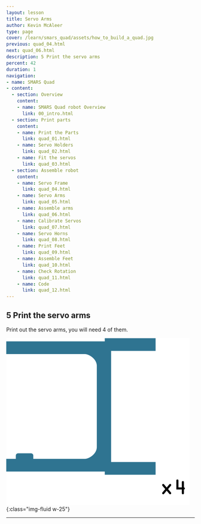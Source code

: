 ```yaml
---
layout: lesson
title: Servo Arms
author: Kevin McAleer
type: page
cover: /learn/smars_quad/assets/how_to_build_a_quad.jpg
previous: quad_04.html
next: quad_06.html
description: 5 Print the servo arms
percent: 42
duration: 1
navigation:
- name: SMARS Quad
- content:
  - section: Overview
    content:
    - name: SMARS Quad robot Overview
      link: 00_intro.html
  - section: Print parts
    content:
    - name: Print the Parts
      link: quad_01.html
    - name: Servo Holders
      link: quad_02.html
    - name: Fit the servos
      link: quad_03.html
  - section: Assemble robot
    content:
    - name: Servo Frame
      link: quad_04.html
    - name: Servo Arms
      link: quad_05.html
    - name: Assemble arms
      link: quad_06.html
    - name: Calibrate Servos
      link: quad_07.html
    - name: Servo Horns
      link: quad_08.html
    - name: Print Feet
      link: quad_09.html
    - name: Assemble Feet
      link: quad_10.html
    - name: Check Rotation
      link: quad_11.html
    - name: Code
      link: quad_12.html
---
```



## 5 Print the servo arms

Print out the servo arms, you will need 4 of them.

![Fit the servo holders into the frame](assets/instruction05.png){:class="img-fluid w-25"}

---
